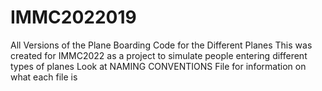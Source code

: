 # IMMC2022019
All Versions of the Plane Boarding Code for the Different Planes
This was created for IMMC2022 as a project to simulate people entering different types of planes
Look at NAMING CONVENTIONS File for information on what each file is

